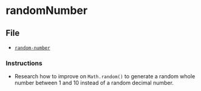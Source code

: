 # randomNumber
## File

* [`random-number`](Unsolved/randomnumber.html)

### Instructions

* Research how to improve on `Math.random()` to generate a random whole number between 1 and 10 instead of a random decimal number.
